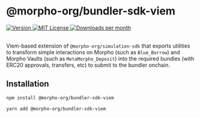 # @morpho-org/bundler-sdk-viem

<a href="https://www.npmjs.com/package/@morpho-org/bundler-sdk-viem">
    <picture>
        <source media="(prefers-color-scheme: dark)" srcset="https://img.shields.io/npm/v/@morpho-org/bundler-sdk-viem?colorA=21262d&colorB=21262d&style=flat">
        <img src="https://img.shields.io/npm/v/@morpho-org/bundler-sdk-viem?colorA=f6f8fa&colorB=f6f8fa&style=flat" alt="Version">
    </picture>
</a>
<a href="https://github.com/wevm/@morpho-org/bundler-sdk-viem/blob/main/LICENSE">
    <picture>
        <source media="(prefers-color-scheme: dark)" srcset="https://img.shields.io/npm/l/@morpho-org/bundler-sdk-viem?colorA=21262d&colorB=21262d&style=flat">
        <img src="https://img.shields.io/npm/l/@morpho-org/bundler-sdk-viem?colorA=f6f8fa&colorB=f6f8fa&style=flat" alt="MIT License">
    </picture>
</a>
<a href="https://www.npmjs.com/package/@morpho-org/bundler-sdk-viem">
    <picture>
        <source media="(prefers-color-scheme: dark)" srcset="https://img.shields.io/npm/dm/@morpho-org/bundler-sdk-viem?colorA=21262d&colorB=21262d&style=flat">
        <img src="https://img.shields.io/npm/dm/@morpho-org/bundler-sdk-viem?colorA=f6f8fa&colorB=f6f8fa&style=flat" alt="Downloads per month">
    </picture>
</a>
<br />
<br />

Viem-based extension of `@morpho-org/simulation-sdk` that exports utilities to transform simple interactions on Morpho (such as `Blue_Borrow`) and Morpho Vaults (such as `MetaMorpho_Deposit`) into the required bundles (with ERC20 approvals, transfers, etc) to submit to the bundler onchain.

## Installation

```bash
npm install @morpho-org/bundler-sdk-viem
```

```bash
yarn add @morpho-org/bundler-sdk-viem
```
